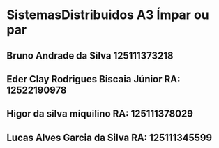 # SistemasDistribuidos A3 Ímpar ou par

## Bruno Andrade da Silva 125111373218

## Eder Clay Rodrigues Biscaia Júnior RA: 12522190978

## Higor da silva miquilino RA: 125111378029

## Lucas Alves Garcia da Silva RA: 125111345599

